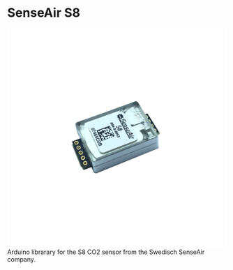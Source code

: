 # SenseAir S8

<img src="images/senseair-s8-lp-co2-sensor.jpg"
     alt="co2-sensor icon"
     style="float: left; margin-right: 10px;" />
Arduino librarary for the S8 CO2 sensor from the Swedisch SenseAir company.
 
